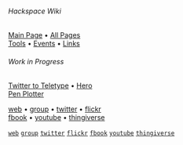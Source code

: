 ###### Hackspace Wiki

[Main Page](https://github.com/snhack/snhack.github.com/wiki) • [All Pages](_pages)  
[Tools](Tools) • [Events](Events) • [Links](Links)

###### Work in Progress


[Twitter to Teletype](Twitter-to-Teletype) • [Hero](Hero)  
[Pen Plotter](Pen-plotter)






<!-- footer links -->

[web][Swindon Hackspace] •
[group][Google Group] •
[twitter][Twitter] •
[flickr][Flickr]  
[fbook][Facebook] •
[youtube][YouTube] •
[thingiverse][Thingiverse]

[`web`][Swindon Hackspace]
[`group`][Google Group]
[`twitter`][Twitter]
[`flickr`][Flickr]
[`fbook`][Facebook]
[`youtube`][YouTube]
[`thingiverse`][Thingiverse]

<!--
[`github`][Github]
-->

[Swindon Hackspace]: http://swindon.hackspace.org.uk/
[Google Group]: http://groups.google.com/group/swindon-hackspace
[Twitter]: http://twitter.com/snhack
[YouTube]: http://www.youtube.com/user/snhackspace
[Flickr]: https://www.flickr.com/groups/swindon-hackspace/
[Facebook]: https://www.facebook.com/swindon.hackspace
[Github]: https://github.com/snhack
[Thingiverse]: http://www.thingiverse.com/Swindon-Hackspace/